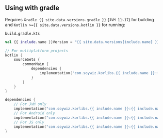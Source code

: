 ## Using with gradle

Requires `Gradle {{ site.data.versions.gradle }}` (`JVM 11~17`) for building and `Kotlin >={{ site.data.versions.kotlin }}` for running:

`build.gradle.kts`

```kotlin
val {{ include.name }}Version = "{{ site.data.versions[include.name] }}"

// For multiplatform projects
kotlin {
    sourceSets {
        commonMain {
            dependencies {
                implementation("com.soywiz.korlibs.{{ include.name }}:{{ include.name }}:${{ include.name }}Version") 
            }
        }
    }
}

dependencies {
    // For JVM only
    implementation("com.soywiz.korlibs.{{ include.name }}:{{ include.name }}-jvm:${{ include.name }}Version") 
    // For Android only
    implementation("com.soywiz.korlibs.{{ include.name }}:{{ include.name }}-android:${{ include.name }}Version") 
    // For JS only
    implementation("com.soywiz.korlibs.{{ include.name }}:{{ include.name }}-js:${{ include.name }}Version") 
}

```
